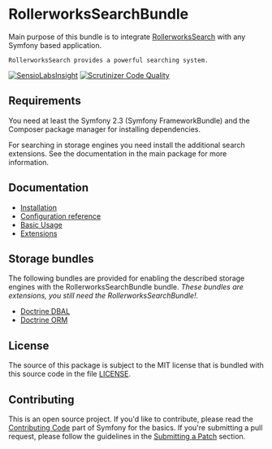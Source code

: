 RollerworksSearchBundle
=======================

Main purpose of this bundle is to integrate [RollerworksSearch](https://github.com/rollerworks/RollerworksSearch)
with any Symfony based application.

    RollerworksSearch provides a powerful searching system.

[![SensioLabsInsight](https://insight.sensiolabs.com/projects/3a327c61-805f-4b58-b5bf-afd4a6e4ab7f/mini.png)](https://insight.sensiolabs.com/projects/3a327c61-805f-4b58-b5bf-afd4a6e4ab7f)
[![Scrutinizer Code Quality](https://scrutinizer-ci.com/g/rollerworks/RollerworksSearchBundle/badges/quality-score.png?b=master)](https://scrutinizer-ci.com/g/rollerworks/RollerworksSearchBundle/?branch=master)

Requirements
------------

You need at least the Symfony 2.3 (Symfony FrameworkBundle)
and the Composer package manager for installing dependencies.

For searching in storage engines you need install the additional search extensions.
See the documentation in the main package for more information.

Documentation
-------------

* [Installation](doc/installing.md)
* [Configuration reference](doc/configuration_reference.md)
* [Basic Usage](doc/basic_usage.md)
* [Extensions](doc/extensions.md)

Storage bundles
---------------

The following bundles are provided for enabling the described storage
engines with the RollerworksSearchBundle bundle.
*These bundles are extensions, you still need the RollerworksSearchBundle!.*

* [Doctrine DBAL](https://github.com/rollerworks/rollerworks-search-doctrine-dbal-bundle)
* [Doctrine ORM](https://github.com/rollerworks/rollerworks-search-doctrine-orm-bundle)

License
-------

The source of this package is subject to the MIT license that is bundled
with this source code in the file [LICENSE](LICENSE).

Contributing
------------

This is an open source project. If you'd like to contribute,
please read the [Contributing Code][1] part of Symfony for the basics. If you're submitting
a pull request, please follow the guidelines in the [Submitting a Patch][2] section.

[1]: http://symfony.com/doc/current/contributing/code/index.html
[2]: http://symfony.com/doc/current/contributing/code/patches.html#check-list
[3]: http://docutils.sourceforge.net/rst.html
[4]: http://sphinx-doc.org/
[5]: http://symfony.com/doc/current/contributing/documentation/format.html
